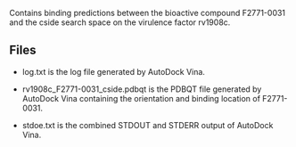 Contains binding predictions between the bioactive compound F2771-0031 and the cside search space on the virulence factor rv1908c.

## Files

- log.txt is the log file generated by AutoDock Vina.

- rv1908c_F2771-0031_cside.pdbqt is the PDBQT file generated by AutoDock Vina containing the orientation and binding location of F2771-0031.

- stdoe.txt is the combined STDOUT and STDERR output of AutoDock Vina.

